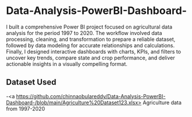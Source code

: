 # Data-Analysis-PowerBI-Dashboard-
I built a comprehensive Power BI project focused on agricultural data analysis for the period 1997 to 2020. The workflow involved data processing, cleaning, and transformation to prepare a reliable dataset, followed by data modeling for accurate relationships and calculations. Finally, I designed interactive dashboards with charts, KPIs, and filters to uncover key trends, compare state and crop performance, and deliver actionable insights in a visually compelling format.
## Dataset Used
-<a https://github.com/chinnaobulareddy/Data-Analysis-PowerBI-Dashboard-/blob/main/Agriculture%20Dataset123.xlsx> Agriculture data from 1997-2020</a>
